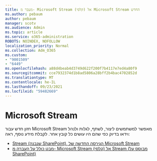 ```yaml
---
title: מעבר מ- Microsoft Stream (קלסי) אל Microsoft Stream החדש
ms.author: pebaum
author: pebaum
manager: scotv
ms.audience: Admin
ms.topic: article
ms.service: o365-administration
ROBOTS: NOINDEX, NOFOLLOW
localization_priority: Normal
ms.collection: Adm_O365
ms.custom:
- "9001509"
- "6449"
ms.openlocfilehash: a88d4beab4d3749d622f200f7b4117e7ed4a80f9
ms.sourcegitcommit: cce7932374d1b8ad5806a28bff2b4bac4702852d
ms.translationtype: MT
ms.contentlocale: he-IL
ms.lasthandoff: 09/23/2021
ms.locfileid: "59482669"
---
```

# <a name="microsoft-stream"></a>Microsoft Stream

חזון חדש עבור Microsoft Stream מאפשר למשתמשים ליצור, לשתף, לגלות ולנהל וידאו בדיוק כפי שהם היו עושים כל קובץ אחר. לקבלת מידע נוסף, ראה:

- [Stream (שנבנה SharePoint), הגירסה החדשה של Microsoft Stream](https://docs.microsoft.com/stream/streamnew/new-stream)
- [מבט כולל על העברה מ- Microsoft Stream (קלסי) אל Stream (מבוסס על SharePoint)](https://docs.microsoft.com/stream/streamnew/stream-classic-to-new-migration-overview)
